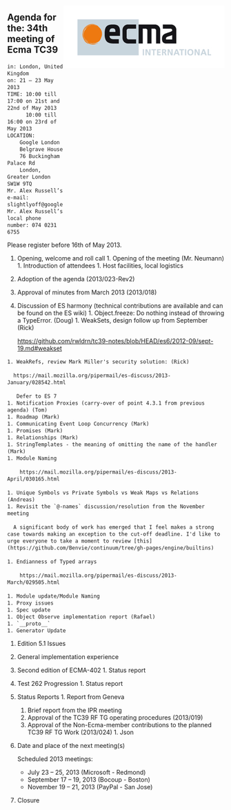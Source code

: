 <img src="../images/Ecma_RVB-003.jpg"
     align="right" alt="" />

## Agenda for the: 34th meeting of Ecma TC39

    in: London, United Kingdom
    on: 21 – 23 May 2013
    TIME: 10:00 till 17:00 on 21st and 22nd of May 2013
          10:00 till 16:00 on 23rd of May 2013
    LOCATION:
        Google London
        Belgrave House
        76 Buckingham Palace Rd
        London, Greater London SW1W 9TQ
    Mr. Alex Russell’s e-mail: slightlyoff@google.com
    Mr. Alex Russell’s local phone number: 074 0231 6755

Please register before 16th of May 2013.

  1. Opening, welcome and roll call
    1. Opening of the meeting (Mr. Neumann)
    1. Introduction of attendees
    1. Host facilities, local logistics
  1. Adoption of the agenda (2013/023-Rev2)
  1. Approval of minutes from March 2013 (2013/018)
  1. Discussion of ES harmony (technical contributions are available and can be found on the ES wiki)
    1. Object.freeze: Do nothing instead of throwing a TypeError. (Doug)
    1. WeakSets, design follow up from September (Rick)

      https://github.com/rwldrn/tc39-notes/blob/HEAD/es6/2012-09/sept-19.md#weakset

    1. WeakRefs, review Mark Miller's security solution: (Rick)

      https://mail.mozilla.org/pipermail/es-discuss/2013-January/028542.html

       Defer to ES 7
    1. Notification Proxies (carry-over of point 4.3.1 from previous agenda) (Tom)
    1. Roadmap (Mark)
    1. Communicating Event Loop Concurrency (Mark)
    1. Promises (Mark)
    1. Relationships (Mark)
    1. StringTemplates - the meaning of omitting the name of the handler (Mark)
    1. Module Naming

        https://mail.mozilla.org/pipermail/es-discuss/2013-April/030165.html

    1. Unique Symbols vs Private Symbols vs Weak Maps vs Relations (Andreas)
    1. Revisit the `@-names` discussion/resolution from the November meeting

      A significant body of work has emerged that I feel makes a strong case towards making an exception to the cut-off deadline. I'd like to urge everyone to take a moment to review [this](https://github.com/Benvie/continuum/tree/gh-pages/engine/builtins)

    1. Endianness of Typed arrays

        https://mail.mozilla.org/pipermail/es-discuss/2013-March/029505.html

    1. Module update/Module Naming
    1. Proxy issues
    1. Spec update
    1. Object Observe implementation report (Rafael)
    1. `__proto__`
    1. Generator Update
  1. Edition 5.1 Issues
  1. General implementation experience
  1. Second edition of ECMA-402
    1. Status report
  1. Test 262 Progression
    1. Status report
  1. Status Reports
    1. Report from Geneva
      1. Brief report from the IPR meeting
      1. Approval of the TC39 RF TG operating procedures (2013/019)
      1. Approval of the Non-Ecma-member contributions to the planned TC39 RF TG Work (2013/024)
    1. Json
  1.  Date and place of the next meeting(s)

      Scheduled 2013 meetings:
      * July 23 – 25, 2013 (Microsoft - Redmond)
      * September 17 – 19, 2013 (Bocoup - Boston)
      * November 19 – 21, 2013 (PayPal - San Jose)

  1.  Closure
